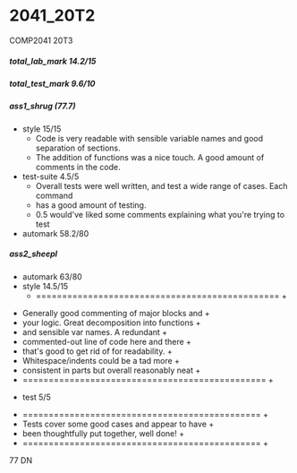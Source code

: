 # 2041_20T2
COMP2041 20T3 

##### total_lab_mark 14.2/15
##### total_test_mark 9.6/10 

##### ass1_shrug (77.7)
- style 15/15
  - Code is very readable with sensible variable names and good separation of sections.
  - The addition of functions was a nice touch. A good amount of comments in the code.
- test-suite 4.5/5
  - Overall tests were well written, and test a wide range of cases. Each command
  - has a good amount of testing.                                               
  - 0.5 would've liked some comments explaining what you're trying to test    
- automark 58.2/80
  
##### ass2_sheepl
- automark 63/80
- style 14.5/15
  + =============================================== +
 + Generally good commenting of major blocks and   +
 + your logic. Great decomposition into functions  +
 + and sensible var names. A redundant             +
 + commented-out line of code here and there       +
 + that's good to get rid of for readability.      +
 + Whitespace/indents could be a tad more          +
 + consistent in parts but overall reasonably neat +
 + =============================================== +
- test 5/5
 + ============================================== +
 + Tests cover some good cases and appear to have +
 + been thoughtfully put together, well done!     +
 + ============================================== +


77 DN 
